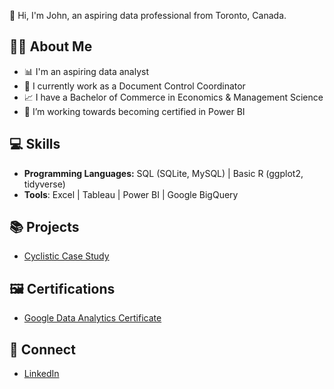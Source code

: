 👋 Hi, I'm John, an aspiring data professional from Toronto, Canada.

## 🙋‍♂️ About Me

- 📊 I'm an aspiring data analyst
- 💼 I currently work as a Document Control Coordinator
- 📈 I have a Bachelor of Commerce in Economics & Management Science
- 🌱 I’m working towards becoming certified in Power BI

## 💻 Skills
- **Programming Languages:** SQL (SQLite, MySQL) | Basic R (ggplot2, tidyverse)
- **Tools**: Excel | Tableau | Power BI | Google BigQuery

## 📚 Projects

- [Cyclistic Case Study](https://github.com/cavalierej/cyclistic-case-study)

## 🖼️ Certifications

- [Google Data Analytics Certificate](https://google.com)

## 📩 Connect

- [LinkedIn](https://www.linkedin.com/in/john-cavaliere-4a574a13a/)
